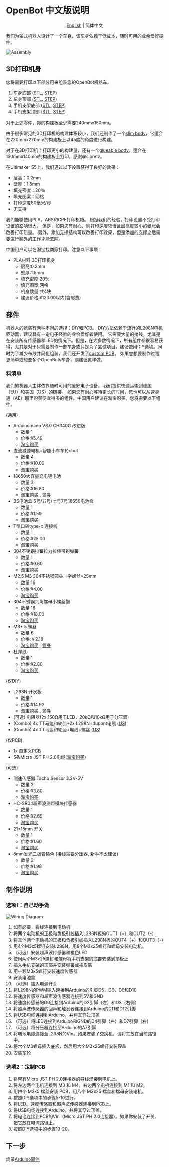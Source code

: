 # OpenBot 中文版说明

<p align="center">
  <a href="README.md">English</a> |
  <span>简体中文</span>
</p>

我们为轮式机器人设计了一个车身，该车身依赖于低成本，随时可用的业余爱好硬件。

![Assembly](../docs/images/assembly.gif)

## 3D打印机身

您将需要打印以下部分用来组装您的OpenBot机器车。

1) 车身底部 ([STL](cad/body_bottom.stl), [STEP](cad/body_bottom.step))
2) 车身顶部 ([STL](cad/body_top.stl), [STEP](cad/body_top.step))
3) 手机支架底部 ([STL](cad/phone_mount_bottom.stl), [STEP](cad/phone_mount_bottom.step))
4) 手机支架顶部 ([STL](cad/phone_mount_top.stl), [STEP](cad/phone_mount_top.step))

对于上述零件，你的构建板至少需要240mmx150mm。

由于很多常见的3D打印机的构建体积较小，我们还制作了一个[slim body](cad/slim_body/README_CN.md)，它适合在220mmx220mm的构建板上以45度的角度进行构建。

对于在3D打印机上打印更小的构建量，还有一个[glueable body](cad/glue_body/README_CN.md)，适合在150mmx140mm的构建板上打印。感谢@sloretz。

在Ultimaker S5上，我们通过以下设置获得了良好的效果：

- 层高：0.2mm
- 壁厚：1.5mm
- 填充密度：20％
- 填充图案：网格
- 打印速度80毫米/秒
- 无支持

我们能够使用PLA，ABS和CPE打印机箱。 根据我们的经验，打印设置不受打印设置的影响很大。 但是，如果您有耐心，则打印速度较慢且层高度较小的纸张会改善打印质量。 另外，添加支撑结构可以改善打印效果，但是添加的支撑之后需要进行额外的工作才能去除。

中国用户可以在淘宝找商家打印。注意以下事项：

- PLA材料 3D打印机身
  - 层高:0.2mm
  - 壁厚:1.5mm
  - 填充密度:20％
  - 填充图案:网格
  - 机身数量 共4块
  - 建议价格:¥120.00以内(含邮费)

## 部件

机器人的组装有两种不同的选择：DIY和PCB。 DIY方法依赖于流行的L298N电机驱动器，建议具有一定电子经验的业余爱好者使用。 它需要大量的接线，尤其是在安装所有传感器和LED的情况下。但是，在大多数情况下，所有组件都很容易获得，尤其是对于只需要制作一部车身或只是为了尝试项目，建议使用DIY选项。同时为了减少布线并简化组装，我们还开发了[custom PCB](pcb)。 如果您想要制作过程更简单或想要多个OpenBots车身，则建议这样做。

### 料清单

我们的机器人主体依靠随时可用的爱好电子设备。 我们提供快速运输到德国（EU）和美国（US）的链接。 如果您有耐心等待更长的时间，您也可以从速卖通（AE）那里购买便宜得多的组件。中国用户建议在淘宝购买。您将需要以下组件。

(通用)

- Arduino nano V3.0 CH340G 改进版
  - 数量 1
  - 价格:¥5.49
  - [淘宝购买](https://s.click.taobao.com/iI1K4xu)
- 直流减速电机+智能小车车轮cbot 
  - 数量 4
  - 价格:¥10.00
  - [淘宝购买](https://s.click.taobao.com/GA955xu)
- 18650大容量充电锂电池
  - 数量 3
  - 价格:¥16.80
  - [淘宝购买](https://s.click.taobao.com/5jj45xu) , [领券](https://s.click.taobao.com/ww855xu)
- BS电池盒 5号/五号/七号7号18650电池盒 
  - 数量 1
  - 价格:¥1.59
  - [淘宝购买](https://s.click.taobao.com/tzcJ4xu)
- T型口转type-c 连接线
  - 数量 1
  - 价格:¥25.00
  - [淘宝购买](https://s.click.taobao.com/FKmZVvu)
- 304不锈钢拉簧拉力拉伸带钩弹簧 
  - 数量 1
  - 价格:¥0.60
  - [淘宝购买](https://s.click.taobao.com/nj1Kzwu)
- M2.5 M3 304不锈钢圆头一字螺丝*25mm
  - 数量 16
  - 价格:¥4.00
  - [淘宝购买](https://s.click.taobao.com/GGF45xu)
- 304不锈钢六角螺母小螺丝帽
  - 数量 16
  - 价格:¥18.00
  - [淘宝购买](https://s.click.taobao.com/3roD0xu)
- M3* 5 螺丝
  - 数量 6
  - 价格:￥2.18
  - [淘宝购买](https://s.click.taobao.com/WHO55xu) , [领券](https://s.click.taobao.com/6Np45xu)
- 杜邦线
  - 数量 1
  - 价格:¥2.80
  - [淘宝购买](https://s.click.taobao.com/nfSJ4xu)

(仅DIY)

- L298N 开发板
  - 数量 1
  - 价格:¥14.92
  - [淘宝购买](https://s.click.taobao.com/pyt45xu) , [领券](https://s.click.taobao.com/C1nJ4xu)
- (可选) 电阻器(2x 150<span>&#8486;</span>用于LED，20k<span>&#8486;</span>和10k<span>&#8486;</span>用于分压器)
- (Combo) 4x TT马达和轮胎+2x L298N+dupont电缆 ([US](https://www.amazon.com/dp/B07ZT619TD))
- (Combo) 4x TT马达和轮胎+电线+螺丝 ([US](https://www.amazon.com/dp/B07DRGTCTP))

(仅PCB)

- 1x [自定义PCB](pcb)
- 5条Micro JST PH 2.0电缆([淘宝购买](https://s.click.taobao.com/HYyOTvu))

(可选)

- 测速传感器 Tacho Sensor 3.3V-5V
  - 数量 2
  - 价格:¥3.80
  - [淘宝购买](https://s.click.taobao.com/jMA45xu)
- HC-SR04超声波测距模块传感器
  - 数量 1
  - 价格:¥2.69
  - [淘宝购买](https://s.click.taobao.com/q5545xu)
- 21*15mm 开关
  - 数量 1  
  - 价格:¥1.60
  - [淘宝购买](https://m.tb.cn/h.VzbvV36)
- 5mm发光二极管橘色 (接线需要分压器, 新手不太建议)
  - 数量 2
  - 价格:¥1.98
  - [淘宝购买](https://s.click.taobao.com/rjXJ4xu)

## 制作说明

### 选项1：自己动手做

![Wiring Diagram](../docs/images/wiring_diagram.png)

1. 如有必要，将线连接到电动机
2. 将两个电动机的正极和负极引线插入L298N板的OUT1（+）和OUT2（-）
3. 将其他两个电动机的正极和负极引线插入L298N板的OUT4（+）和OUT3（-）
4. 用4个M3x5螺钉安装L298N，用8个M3x25螺钉和螺母安装电动机。
5. （可选）安装超声波传感器和橙色LED
6. 使用两个M3x25螺钉和螺母将手机支架的底部安装到顶板上
7. 插入手机支架的顶部并安装弹簧或橡皮筋
8. 用一颗M3x5螺钉安装速度传感器
9. 安装电池盒
10. （可选）插入电源开关
11. 将L298N的PWM输入连接到Arduino的引脚D5，D6，D9和D10
12. 将速度传感器和超声波传感器连接到5V和GND
13. 将速度传感器的D0连接到Arduino的D2引脚（左）和D3（右侧）
14. 将超声波传感器的回声和触发器连接到Arduino的D11和D12引脚
15. 将USB电缆连接到Arduino，并将其穿过顶盖
16. （可选）将LED连接到Arduino和GND的D4引脚（左）和D7引脚（右）
17. （可选）将分压器连接至Arduino的A7引脚
18. 将电池电缆连接至L298N的Vin。如果安装了交换机，请将其放在当前路径中。
19. 将六个M3螺母插入底板，然后用六个M3x25螺钉安装顶盖
20. 安装车轮

### 选项2：定制PCB

1. 将带有Micro JST PH 2.0连接器的导线焊接到电机上。
2. 将左边两个电机连接到 M3 和 M4，右边两个电机连接到 M1 和 M2。
3. 用四个 M3x5 螺丝安装 PCB，用八个 M3x25 螺丝和螺母安装电机。
4. 按照DIY选项中的步骤5-10进行。
5. 将LED、速度传感器和超声波传感器连接到PCB上。
6. 将USB电缆连接到Arduino，并将其穿过顶盖。
7. 将电池连接到PCB的Vin（Micro JST PH 2.0连接器）。如果你安装了开关，把它放在电流路径上。
8. 按照DIY选项中的步骤19-20。

## 下一步

烧录[Arduino固件](../firmware/README_CN.md)


